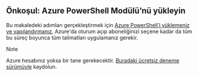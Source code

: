 ## Önkoşul: Azure PowerShell Modülü’nü yükleyin
Bu makaledeki adımları gerçekleştirmek için [Azure PowerShell’i yüklemeniz ve yapılandırmanız](../articles/powershell-install-configure.md), Azure'da oturum açıp aboneliğinizi seçene kadar da tüm bu süreç boyunca tüm talimatları uygulamanız gerekir.

> [!NOTE]
> Azure hesabınız yoksa bir tane gerekecektir. [Buradaki ücretsiz deneme sürümüyle](../articles/active-directory/sign-up-organization.md) kaydolun. 
> 
> 

<!--HONumber=Sep16_HO3-->


